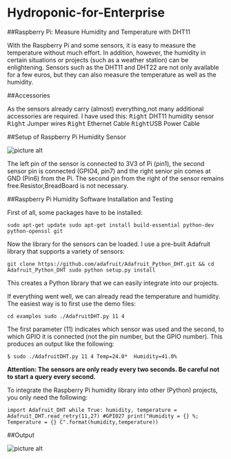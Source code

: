 # Hydroponic-for-Enterprise


##Raspberry Pi: Measure Humidity and Temperature with DHT11

With the Raspberry Pi and some sensors, it is easy to measure the temperature without much effort. In addition, however, the humidity in certain situations or projects (such as a weather station) can be enlightening. Sensors such as the DHT11 and DHT22 are not only available for a few euros, but they can also measure the temperature as well as the humidity.

##Accessories

As the sensors already carry (almost) everything,not many additional accessories are required. I have used this:
<kbd>Right</kbd> DHT11 humidity sensor
<kbd>Right</kbd> Jumper wires
<kbd>Right</kbd> Ethernet Cable
<kbd>Right</kbd>USB Power Cable

##Setup of Raspberry Pi Humidity Sensor

![picture alt](https://drive.google.com/file/d/1XcvpqvhxltznavpS6dWyNlMO2pJ9ysBt/view?usp=sharing)

The left pin of the sensor is connected to 3V3 of Pi (pin1), the second sensor pin is connected (GPIO4, pin7) and the right senior pin comes at GND (Pin6) from the Pi. The second pin from the right of the sensor remains free.Resistor,BreadBoard is not necessary.

##Raspberry Pi Humidity Software Installation and Testing

First of all, some packages have to be installed:

`sudo apt-get update
sudo apt-get install build-essential python-dev python-openssl git`

Now the library for the sensors can be loaded. I use a pre-built Adafruit library that supports a variety of sensors:

`git clone https://github.com/adafruit/Adafruit_Python_DHT.git && cd Adafruit_Python_DHT
sudo python setup.py install`

This creates a Python library that we can easily integrate into our projects.

If everything went well, we can already read the temperature and humidity. The easiest way is to first use the demo files:

`cd examples
sudo ./AdafruitDHT.py 11 4`

The first parameter (11) indicates which sensor was used and the second, to which GPIO it is connected (not the pin number, but the GPIO number). This produces an output like the following:

`$ sudo ./AdafruitDHT.py 11 4
Temp=24.0*  Humidity=41.0%`

__Attention: The sensors are only ready every two seconds. Be careful not to start a query every second.__

To integrate the Raspberry Pi humidity library into other (Python) projects, you only need the following:

`import Adafruit_DHT
while True:
    humidity, temperature = Adafruit_DHT.read_retry(11,27) #GPI027
    print("Humidity = {} %; Temperature = {} C".format(humidity,temperature))`

##Output

![picture alt](https://drive.google.com/file/d/1eznZ3zzHpfkWK5fXsC2fmARAdEvgyXey/view?usp=sharing)



